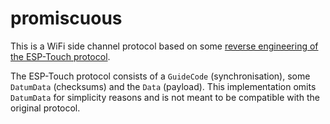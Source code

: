 # promiscuous

This is a WiFi side channel protocol based on some [reverse engineering of the ESP-Touch protocol](https://blog.csdn.net/flyingcys/article/details/54670688).

The ESP-Touch protocol consists of a `GuideCode` (synchronisation), some `DatumData` (checksums) and the `Data` (payload).
This implementation omits `DatumData` for simplicity reasons and is not meant to be compatible with the original protocol.

